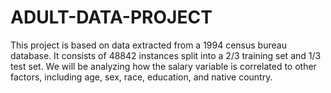 # ADULT-DATA-PROJECT
This project is based on data extracted from a 1994 census bureau database. It consists of 48842 instances split into a 2/3 training set and 1/3 test set. We will be analyzing how the salary variable is correlated to other factors, including age, sex, race, education, and native country. 
